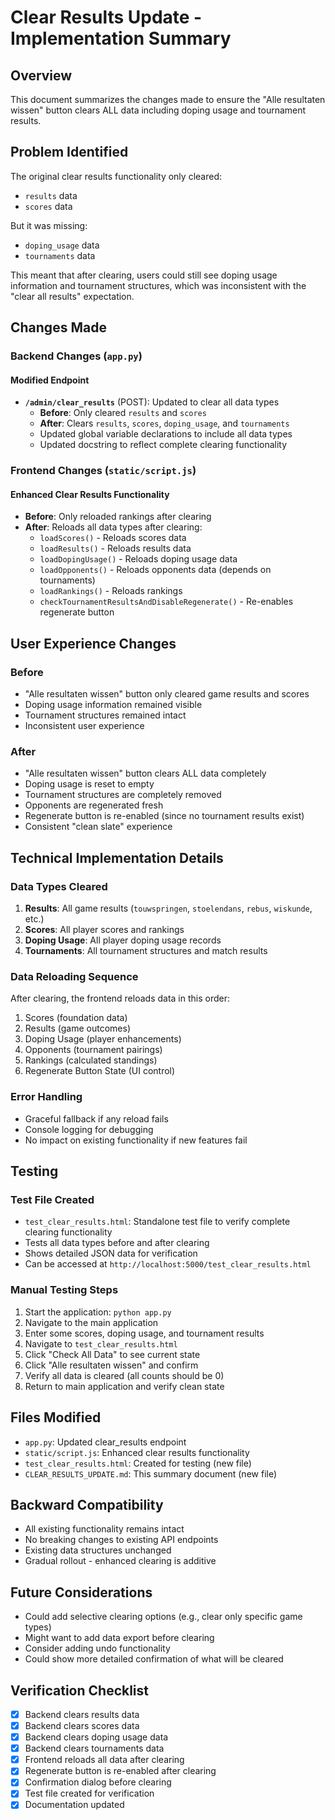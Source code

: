 # Clear Results Update - Implementation Summary

## Overview
This document summarizes the changes made to ensure the "Alle resultaten wissen" button clears ALL data including doping usage and tournament results.

## Problem Identified
The original clear results functionality only cleared:
- `results` data
- `scores` data

But it was missing:
- `doping_usage` data
- `tournaments` data

This meant that after clearing, users could still see doping usage information and tournament structures, which was inconsistent with the "clear all results" expectation.

## Changes Made

### Backend Changes (`app.py`)

#### Modified Endpoint
- **`/admin/clear_results`** (POST): Updated to clear all data types
  - **Before**: Only cleared `results` and `scores`
  - **After**: Clears `results`, `scores`, `doping_usage`, and `tournaments`
  - Updated global variable declarations to include all data types
  - Updated docstring to reflect complete clearing functionality

### Frontend Changes (`static/script.js`)

#### Enhanced Clear Results Functionality
- **Before**: Only reloaded rankings after clearing
- **After**: Reloads all data types after clearing:
  - `loadScores()` - Reloads scores data
  - `loadResults()` - Reloads results data  
  - `loadDopingUsage()` - Reloads doping usage data
  - `loadOpponents()` - Reloads opponents data (depends on tournaments)
  - `loadRankings()` - Reloads rankings
  - `checkTournamentResultsAndDisableRegenerate()` - Re-enables regenerate button

## User Experience Changes

### Before
- "Alle resultaten wissen" button only cleared game results and scores
- Doping usage information remained visible
- Tournament structures remained intact
- Inconsistent user experience

### After
- "Alle resultaten wissen" button clears ALL data completely
- Doping usage is reset to empty
- Tournament structures are completely removed
- Opponents are regenerated fresh
- Regenerate button is re-enabled (since no tournament results exist)
- Consistent "clean slate" experience

## Technical Implementation Details

### Data Types Cleared
1. **Results**: All game results (`touwspringen`, `stoelendans`, `rebus`, `wiskunde`, etc.)
2. **Scores**: All player scores and rankings
3. **Doping Usage**: All player doping usage records
4. **Tournaments**: All tournament structures and match results

### Data Reloading Sequence
After clearing, the frontend reloads data in this order:
1. Scores (foundation data)
2. Results (game outcomes)
3. Doping Usage (player enhancements)
4. Opponents (tournament pairings)
5. Rankings (calculated standings)
6. Regenerate Button State (UI control)

### Error Handling
- Graceful fallback if any reload fails
- Console logging for debugging
- No impact on existing functionality if new features fail

## Testing

### Test File Created
- `test_clear_results.html`: Standalone test file to verify complete clearing functionality
- Tests all data types before and after clearing
- Shows detailed JSON data for verification
- Can be accessed at `http://localhost:5000/test_clear_results.html`

### Manual Testing Steps
1. Start the application: `python app.py`
2. Navigate to the main application
3. Enter some scores, doping usage, and tournament results
4. Navigate to `test_clear_results.html`
5. Click "Check All Data" to see current state
6. Click "Alle resultaten wissen" and confirm
7. Verify all data is cleared (all counts should be 0)
8. Return to main application and verify clean state

## Files Modified
- `app.py`: Updated clear_results endpoint
- `static/script.js`: Enhanced clear results functionality
- `test_clear_results.html`: Created for testing (new file)
- `CLEAR_RESULTS_UPDATE.md`: This summary document (new file)

## Backward Compatibility
- All existing functionality remains intact
- No breaking changes to existing API endpoints
- Existing data structures unchanged
- Gradual rollout - enhanced clearing is additive

## Future Considerations
- Could add selective clearing options (e.g., clear only specific game types)
- Might want to add data export before clearing
- Consider adding undo functionality
- Could show more detailed confirmation of what will be cleared

## Verification Checklist
- [x] Backend clears results data
- [x] Backend clears scores data
- [x] Backend clears doping usage data
- [x] Backend clears tournaments data
- [x] Frontend reloads all data after clearing
- [x] Regenerate button is re-enabled after clearing
- [x] Confirmation dialog before clearing
- [x] Test file created for verification
- [x] Documentation updated
